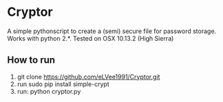 # Cryptor
A simple pythonscript to create a (semi) secure file for password storage. Works with python 2.*.
Tested on OSX 10.13.2 (High Sierra)

## How to run
1. git clone https://github.com/eLVee1991/Cryptor.git
2. run sudo pip install simple-crypt
3. run: python cryptor.py
